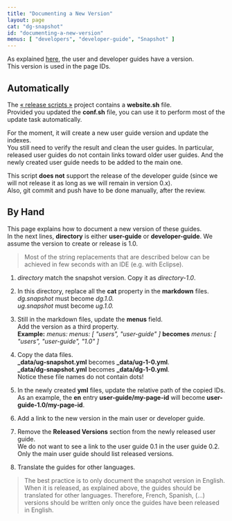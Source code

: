 ```yaml
---
title: "Documenting a New Version"
layout: page
cat: "dg-snapshot"
id: "documenting-a-new-version"
menus: [ "developers", "developer-guide", "Snapshot" ]
---
```


As explained [here](web-site-organization.html), the user and developer guides have a version.  
This version is used in the page IDs.

## Automatically

The [&laquo; release scripts &raquo;](https://github.com/roboconf/roboconf-release-scripts) project contains a **website.sh** file.  
Provided you updated the **conf.sh** file, you can use it to perform most of the update task automatically.

For the moment, it will create a new user guide version and update the indexes.  
You still need to verify the result and clean the user guides. In particular, released user guides do not contain
links toward older user guides. And the newly created user guide needs to be added to the main one.

This script **does not** support the release of the developer guide (since we will not release it as long as we will
remain in version 0.x).  
Also, git commit and push have to be done manually, after the review.


## By Hand

This page explains how to document a new version of these guides.  
In the next lines, **directory** is either **user-guide** or **developer-guide**. We assume
the version to create or release is 1.0.

> Most of the string replacements that are described below can be
> achieved in few seconds with an IDE (e.g. with Eclipse).

1. *directory* match the snapshot version. Copy it as *directory-1.0*.

2. In this directory, replace all the **cat** property in the **markdown** files.  
*dg.snapshot* must become *dg.1.0.*  
*ug.snapshot* must become *ug.1.0.*

3. Still in the markdown files, update the **menus** field.  
Add the version as a third property.  
**Example:** *menus: menus: [ "users", "user-guide" ]* **becomes** *menus: [ "users", "user-guide", "1.0" ]*

4. Copy the data files.  
**_data/ug-snapshot.yml** becomes **_data/ug-1-0.yml**.  
**_data/dg-snapshot.yml** becomes **_data/dg-1-0.yml**.  
Notice these file names do not contain dots!

5. In the newly created **yml** files, update the relative path of the copied IDs.  
As an example, the **en** entry **user-guide/my-page-id** will become **user-guide-1.0/my-page-id**.

6. Add a link to the new version in the main user or developer guide.

7. Remove the **Released Versions** section from the newly released user guide.  
We do not want to see a link to the user guide 0.1 in the user guide 0.2. Only the main
user guide should list released versions.

8. Translate the guides for other languages.

> The best practice is to only document the snapshot version in English.  
> When it is released, as explained above, the guides should be translated
> for other languages. Therefore, French, Spanish, (...) versions should be written
> only once the guides have been released in English.
